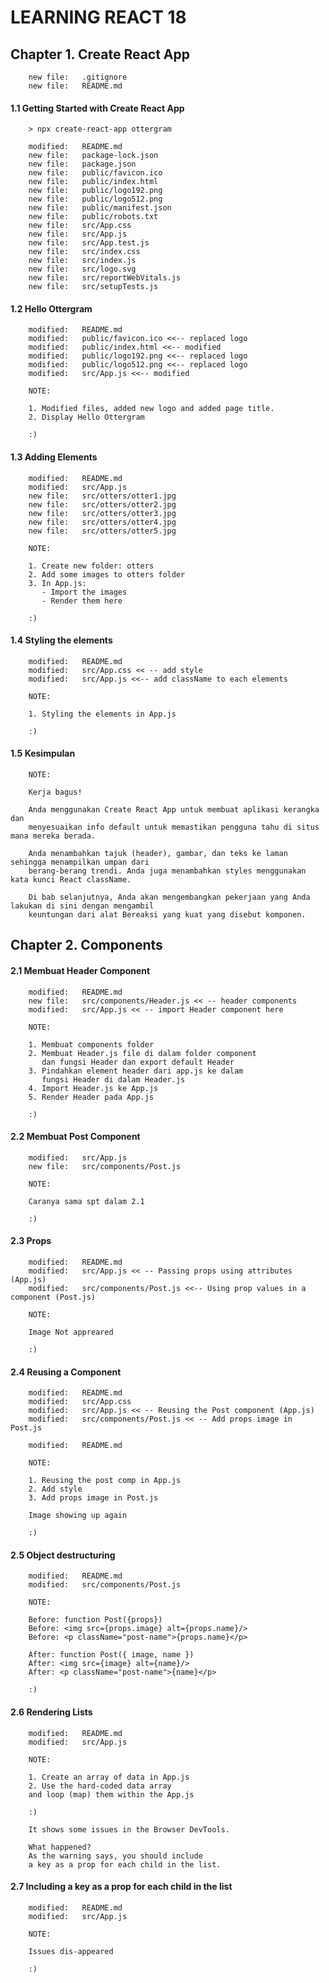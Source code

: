 # LEARNING REACT 18



## Chapter 1. Create React App

        new file:   .gitignore
        new file:   README.md


#### 1.1 Getting Started with Create React App

        > npx create-react-app ottergram

        modified:   README.md
        new file:   package-lock.json
        new file:   package.json
        new file:   public/favicon.ico
        new file:   public/index.html
        new file:   public/logo192.png
        new file:   public/logo512.png
        new file:   public/manifest.json
        new file:   public/robots.txt
        new file:   src/App.css
        new file:   src/App.js
        new file:   src/App.test.js
        new file:   src/index.css
        new file:   src/index.js
        new file:   src/logo.svg
        new file:   src/reportWebVitals.js
        new file:   src/setupTests.js


#### 1.2 Hello Ottergram

        modified:   README.md
        modified:   public/favicon.ico <<-- replaced logo
        modified:   public/index.html <<-- modified
        modified:   public/logo192.png <<-- replaced logo
        modified:   public/logo512.png <<-- replaced logo
        modified:   src/App.js <<-- modified

        NOTE:

        1. Modified files, added new logo and added page title.
        2. Display Hello Ottergram

        :)


#### 1.3 Adding Elements

        modified:   README.md
        modified:   src/App.js
        new file:   src/otters/otter1.jpg
        new file:   src/otters/otter2.jpg
        new file:   src/otters/otter3.jpg
        new file:   src/otters/otter4.jpg
        new file:   src/otters/otter5.jpg

        NOTE:

        1. Create new folder: otters
        2. Add some images to otters folder
        3. In App.js:
           - Import the images
           - Render them here 

        :)


#### 1.4 Styling the elements

        modified:   README.md
        modified:   src/App.css << -- add style
        modified:   src/App.js <<-- add className to each elements

        NOTE:

        1. Styling the elements in App.js

        :)


#### 1.5 Kesimpulan

        NOTE:

        Kerja bagus! 

        Anda menggunakan Create React App untuk membuat aplikasi kerangka dan
        menyesuaikan info default untuk memastikan pengguna tahu di situs mana mereka berada. 

        Anda menambahkan tajuk (header), gambar, dan teks ke laman sehingga menampilkan umpan dari
        berang-berang trendi. Anda juga menambahkan styles menggunakan kata kunci React className.

        Di bab selanjutnya, Anda akan mengembangkan pekerjaan yang Anda lakukan di sini dengan mengambil
        keuntungan dari alat Bereaksi yang kuat yang disebut komponen.


## Chapter 2. Components


#### 2.1 Membuat Header Component

        modified:   README.md
        new file:   src/components/Header.js << -- header components
        modified:   src/App.js << -- import Header component here

        NOTE:

        1. Membuat components folder
        2. Membuat Header.js file di dalam folder component
           dan fungsi Header dan export default Header
        3. Pindahkan element header dari app.js ke dalam
           fungsi Header di dalam Header.js
        4. Import Header.js ke App.js
        5. Render Header pada App.js

        :)


#### 2.2 Membuat Post Component

        modified:   src/App.js
        new file:   src/components/Post.js

        NOTE:

        Caranya sama spt dalam 2.1

        :)


#### 2.3 Props

        modified:   README.md
        modified:   src/App.js << -- Passing props using attributes (App.js)
        modified:   src/components/Post.js <<-- Using prop values in a component (Post.js)

        NOTE:

        Image Not appreared

        :)


#### 2.4 Reusing a Component

        modified:   README.md
        modified:   src/App.css
        modified:   src/App.js << -- Reusing the Post component (App.js)
        modified:   src/components/Post.js << -- Add props image in Post.js

        modified:   README.md

        NOTE:

        1. Reusing the post comp in App.js
        2. Add style
        3. Add props image in Post.js

        Image showing up again

        :)


#### 2.5 Object destructuring

        modified:   README.md
        modified:   src/components/Post.js

        NOTE:

        Before: function Post({props})
        Before: <img src={props.image} alt={props.name}/>
        Before: <p className="post-name">{props.name}</p>

        After: function Post({ image, name })
        After: <img src={image} alt={name}/>
        After: <p className="post-name">{name}</p>

        :)


#### 2.6 Rendering Lists

        modified:   README.md
        modified:   src/App.js

        NOTE:

        1. Create an array of data in App.js
        2. Use the hard-coded data array
        and loop (map) them within the App.js

        :)

        It shows some issues in the Browser DevTools.

        What happened? 
        As the warning says, you should include 
        a key as a prop for each child in the list.


#### 2.7 Including a key as a prop for each child in the list

        modified:   README.md
        modified:   src/App.js

        NOTE:

        Issues dis-appeared

        :)






